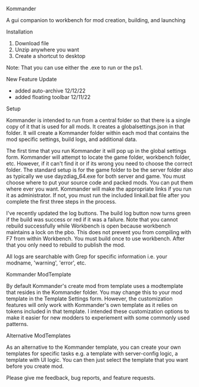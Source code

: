 Kommander

 A gui companion to workbench for mod creation, building, and launching


Installation
1. Download file
2. Unzip anywhere you want
3. Create a shortcut to desktop

Note: That you can use either the .exe to run or the ps1. 

New Feature Update
- added auto-archive 12/12/22
- added floating toolbar 12/11/22

Setup

Kommander is intended to run from a central folder so that there is a single copy of it that is used for all mods. It creates a globalsettings.json in that folder.  It will create a Kommander folder within each mod that contains the mod specific settings, build logs, and additional data.

The first time that you run Kommander it will pop up in the global settings form.  Kommander will attempt to locate the game folder, workbench folder, etc.  However, if it can't find it or if its wrong you need to choose the correct folder. The standard setup is for the game folder to be the server folder also as typically we use dayzdiag_64.exe for both server and game.  You must choose where to put your source code and packed mods.  You can put them where ever you want. Kommander will make the appropriate links if you run it as administrator.  If not, you must run the included linkall.bat file after you complete the first three steps in the process.

I've recently updated the log buttons.  The build log button now turns green if the build was success or red if it was a failure. Note that you cannot rebuild successfully while Workbench is open because workbench maintains a lock on the pbo. This does not prevent you from compiling with F7 from within Workbench. You must build once to use workbench. After that you only need to rebuild to publish the mod.

All logs are searchable with Grep for specific information i.e. your modname, 'warning', 'error', etc.

Kommander ModTemplate

By default Kommander's create mod from template uses a modtemplate that resides in the Kommander folder. You may change this to your mod template in the Template Settings form.  However, the customization features will only work with Kommander's own template as it relies on tokens included in that template. I intended these customization options to make it easier for new modders to experiement with some commonly used patterns.

Alternative ModTemplates

As an alternative to the Kommander template, you can create your own templates for specific tasks e.g. a template with  server-config logic, a template with UI logic.  You can then just select the template that you want before you create mod.

Please give me feedback, bug reports, and feature requests.


